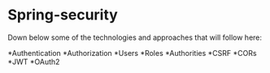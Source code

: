 # Spring-security
Down below some of the technologies and approaches that will follow here:

*Authentication
*Authorization
*Users
*Roles
*Authorities
*CSRF
*CORs
*JWT
*OAuth2
